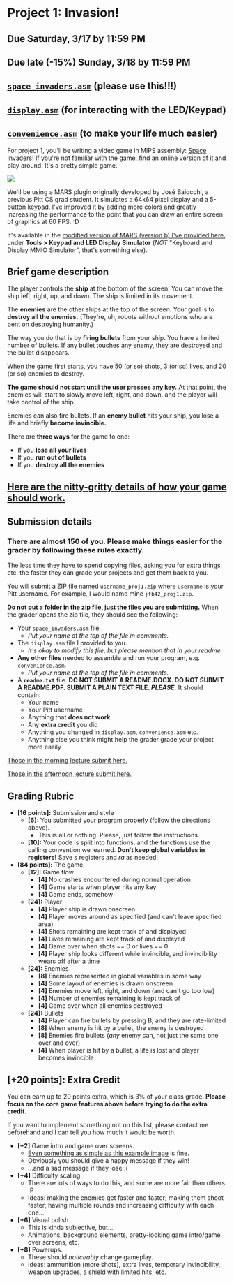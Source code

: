 # Project 1: Invasion!
## Due Saturday, 3/17 by 11:59 PM
## Due late (-15%) Sunday, 3/18 by 11:59 PM

[space_invaders_asm]: http://pitt.edu/~jfb42/cs0447/projects/space_invaders.asm
[display_asm]:        http://pitt.edu/~jfb42/cs0447/projects/display.asm
[convenience_asm]:    http://pitt.edu/~jfb42/cs0447/projects/convenience.asm
[details]:            https://gist.github.com/JarrettBillingsley/4f2ac78f94e873c685c8a33be2e3bbe9

## [`space_invaders.asm`][space_invaders_asm] (please use this!!!)
## [`display.asm`][display_asm] (for interacting with the LED/Keypad)
## [`convenience.asm`][convenience_asm] (to make your life much easier)

For project 1, you'll be writing a video game in MIPS assembly: [Space Invaders](https://en.wikipedia.org/wiki/Space_Invaders)! If you're not familiar with the game, find an online version of it and play around. It's a pretty simple game.

![](http://pitt.edu/~jfb42/cs0447/projects/invaders_4.gif)

We'll be using a MARS plugin originally developed by José Baiocchi, a previous Pitt CS grad student. It simulates a 64x64 pixel display and a 5-button keypad. I've improved it by adding more colors and greatly increasing the performance to the point that you can draw an entire screen of graphics at 60 FPS. :D

It's available in the [modified version of MARS (version b) I've provided here](http://pitt.edu/~jfb42/cs0447/Mars_2184_b.jar), under **Tools > Keypad and LED Display Simulator** (*NOT* "Keyboard and Display MMIO Simulator", that's something else).

## Brief game description

The player controls the **ship** at the bottom of the screen. You can move the ship left, right, up, and down. The ship is limited in its movement.

The **enemies** are the other ships at the top of the screen. Your goal is to **destroy all the enemies.** (They're, uh, robots without emotions who are bent on destroying humanity.)

The way you do that is by **firing bullets** from your ship. You have a limited number of bullets. If any bullet touches any enemy, they are destroyed and the bullet disappears.

When the game first starts, you have 50 (or so) shots, 3 (or so) lives, and 20 (or so) enemies to destroy.

**The game should not start until the user presses any key.** At that point, the enemies will start to slowly move left, right, and down, and the player will take control of the ship.

Enemies can also fire bullets. If an **enemy bullet** hits your ship, you lose a life and briefly **become invincible.**

There are **three ways** for the game to end:

- If you **lose all your lives**
- If you **run out of bullets**
- If you **destroy all the enemies**

## [Here are the nitty-gritty details of how your game should work.][details]

## Submission details

### There are almost 150 of you. Please make things easier for the grader by following these rules exactly.

The less time they have to spend copying files, asking you for extra things etc. the faster they can grade your projects and get them back to you.

You will submit a ZIP file named `username_proj1.zip` where `username` is your Pitt username. For example, I would name mine `jfb42_proj1.zip`.

**Do not put a folder in the zip file, just the files you are submitting.** When the grader opens the zip file, they should see the following:

- Your `space_invaders.asm` file.
	- *Put your name at the top of the file in comments.*
- The `display.asm` file I provided to you.
	- *It's okay to modify this file, but please mention that in your readme.*
- **Any other files** needed to assemble and run your program, e.g. `convenience.asm`.
	- *Put your name at the top of the file in comments.*
- A **`readme.txt`** file. **DO NOT SUBMIT A README.DOCX. DO NOT SUBMIT A README.PDF. SUBMIT A PLAIN TEXT FILE. *PLEASE.*** It should contain:
	- Your name
	- Your Pitt username
	- Anything that **does not work**
	- Any **extra credit** you did
	- Anything you changed in `display.asm`, `convenience.asm` etc.
	- Anything else you think might help the grader grade your project more easily

[Those in the morning lecture submit here.](https://pitt.box.com/s/suuufmxymjt7vwszze54g9ldywquyvsb)

[Those in the afternoon lecture submit here.](https://pitt.box.com/s/x8yvu2qyy35a3rar2lf0gbytbhcin7l0)

## Grading Rubric

- **[16 points]:** Submission and style
	- **[6]:** You submitted your program properly (follow the directions above).
		- This is all or nothing. Please, just follow the instructions.
	- **[10]:** Your code is split into functions, and the functions use the calling convention we learned. **Don't keep global variables in registers!** Save *s* registers and *ra* as needed!
- **[84 points]:** The game
	- **[12]:** Game flow
		- **[4]** No crashes encountered during normal operation
		- **[4]** Game starts when player hits any key
		- **[4]** Game ends, somehow
	- **[24]:** Player
		- **[4]** Player ship is drawn onscreen
		- **[4]** Player moves around as specified (and can't leave specified area)
		- **[4]** Shots remaining are kept track of and displayed
		- **[4]** Lives remaining are kept track of and displayed
		- **[4]** Game over when shots == 0 or lives == 0
		- **[4]** Player ship looks different while invincible, and invincibility wears off after a time
	- **[24]:** Enemies
		- **[8]** Enemies represented in global variables in some way
		- **[4]** Some layout of enemies is drawn onscreen
		- **[4]** Enemies move left, right, and down (and can't go too low)
		- **[4]** Number of enemies remaining is kept track of
		- **[4]** Game over when all enemies destroyed
	- **[24]:** Bullets
		- **[4]** Player can fire bullets by pressing B, and they are rate-limited
		- **[8]** When enemy is hit by a bullet, the enemy is destroyed
		- **[8]** Enemies fire bullets (*any* enemy can, not just the same one over and over)
		- **[4]** When player is hit by a bullet, a life is lost and player becomes invincible

## **[+20 points]:** Extra Credit

You can earn up to 20 points extra, which is 3% of your class grade. **Please focus on the core game features above before trying to do the extra credit.**

If you want to implement something not on this list, please contact me beforehand and I can tell you how much it would be worth.

- **[+2]** Game intro and game over screens.
	- [Even something as simple as this example image](https://i.imgur.com/KVawr52.png) is fine.
	- Obviously you should give a happy message if they win!
	- ...and a sad message if they lose :(
- **[+4]** Difficulty scaling.
	- There are lots of ways to do this, and some are more fair than others. :P
	- Ideas: making the enemies get faster and faster; making them shoot faster; having multiple rounds and increasing difficulty with each one...
- **[+6]** Visual polish.
	- This is kinda subjective, but...
	- Animations, background elements, pretty-looking game intro/game over screens, etc.
- **[+8]** Powerups.
	- These should *noticeably* change gameplay.
	- Ideas: ammunition (more shots), extra lives, temporary invincibility, weapon upgrades, a shield with limited hits, etc.
